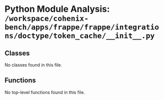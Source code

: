 # Python Module Analysis: `/workspace/cohenix-bench/apps/frappe/frappe/integrations/doctype/token_cache/__init__.py`

## Classes

No classes found in this file.


## Functions

No top-level functions found in this file.
